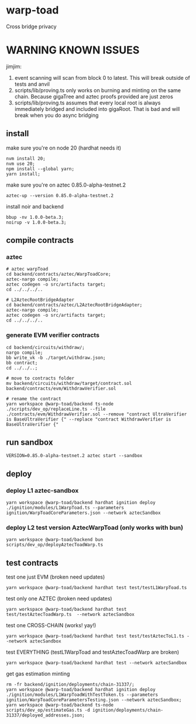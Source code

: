 # warp-toad
Cross bridge privacy

# WARNING KNOWN ISSUES
jimjim:   
1. event scanning will scan from block 0 to latest. This will break outside of tests and anvil  
1. scripts/lib/proving.ts only works on burning and minting on the same chain. Because gigaTree and aztec proofs provided are just zeros   
1. scripts/lib/proving.ts assumes that every local root is always immediately bridged and included into gigaRoot. That is bad and will break when you do async bridging   



## install
make sure you're on node 20 (hardhat needs it)
```shell
nvm install 20;
nvm use 20;
npm install --global yarn;
yarn install;
```

make sure you're on aztec 0.85.0-alpha-testnet.2
```shell
aztec-up --version 0.85.0-alpha-testnet.2
```

install noir and backend
```shell
bbup -nv 1.0.0-beta.3;
noirup -v 1.0.0-beta.3;
```

## compile contracts
### aztec
```shell
# aztec warpToad
cd backend/contracts/aztec/WarpToadCore;
aztec-nargo compile;
aztec codegen -o src/artifacts target;
cd ../../../..

# L2AztecRootBridgeAdapter
cd backend/contracts/aztec/L2AztecRootBridgeAdapter;
aztec-nargo compile;
aztec codegen -o src/artifacts target;
cd ../../../..
```

### generate EVM verifier contracts
<!-- //this should be a bash script lmao -->
```shell
cd backend/circuits/withdraw/; 
nargo compile; 
bb write_vk -b ./target/withdraw.json;
bb contract;
cd ../../..;

# move to contracts folder
mv backend/circuits/withdraw/target/contract.sol backend/contracts/evm/WithdrawVerifier.sol

# rename the contract
yarn workspace @warp-toad/backend ts-node ./scripts/dev_op/replaceLine.ts --file ./contracts/evm/WithdrawVerifier.sol --remove "contract UltraVerifier is BaseUltraVerifier {" --replace "contract WithdrawVerifier is BaseUltraVerifier {"
```


## run sandbox
```shell
VERSION=0.85.0-alpha-testnet.2 aztec start --sandbox
```

## deploy
### deploy L1 aztec-sandbox
```shell
yarn workspace @warp-toad/backend hardhat ignition deploy ./ignition/modules/L1WarpToad.ts --parameters ignition/WarpToadCoreParameters.json --network aztecSandbox
```

### deploy L2 test version AztecWarpToad (only works with bun)
`yarn workspace @warp-toad/backend bun scripts/dev_op/deployAztecToadWarp.ts`

## test contracts
test one just EVM (broken need updates)
```shell
yarn workspace @warp-toad/backend hardhat test test/testL1WarpToad.ts 
```

test only one AZTEC (broken need updates)
```shell
yarn workspace @warp-toad/backend hardhat test test/testAztecToadWarp.ts  --network aztecSandbox
```

test one CROSS-CHAIN (works! yay!)
```shell
yarn workspace @warp-toad/backend hardhat test test/testAztecToL1.ts --network aztecSandbox
```

test EVERYTHING (testL1WarpToad and testAztecToadWarp are broken)
```shell
yarn workspace @warp-toad/backend hardhat test --network aztecSandbox
```

get gas estimation minting
```shell
rm -fr backend/ignition/deployments/chain-31337/;
yarn workspace @warp-toad/backend hardhat ignition deploy ./ignition/modules/L1WarpToadWithTestToken.ts --parameters ignition/WarpToadCoreParametersTesting.json --network aztecSandbox;
yarn workspace @warp-toad/backend ts-node scripts/dev_op/estimateGas.ts -d ignition/deployments/chain-31337/deployed_addresses.json;
```